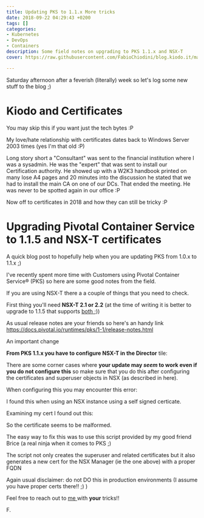 ```yaml
---
title: Updating PKS to 1.1.x More tricks
date: 2018-09-22 04:29:43 +0200
tags: []
categories:
- Kubernetes
- DevOps
- Containers
description: Some field notes on upgrading to PKS 1.1.x and NSX-T
cover: https://raw.githubusercontent.com/FabioChiodini/blog.kiodo.it/master/images/certificates-certificates-certificates.jpg

---
```

Saturday afternoon after a feverish (literally) week so let's log some new stuff to the blog ;)

# Kiodo and Certificates

You may skip this if you want just the tech bytes :P

My love/hate relationship with certificates dates back to Windows Server 2003 times (yes I'm that old :P)

Long story short a "Consultant" was sent to the financial institution where I was a sysadmin. He was the "expert" that was sent to install our Certification authority. He showed up with a W2K3 handbook printed on many lose A4 pages and 20 minutes into the discussion he stated that we had to install the main CA on one of our DCs. That ended the meeting. He was never to be spotted again in our office :P

Now off to certificates in 2018 and how they can still be tricky :P

# Upgrading Pivotal Container Service to 1.1.5 and NSX-T certificates

A quick blog post to hopefully help when you are updating PKS from 1.0.x to 1.1.x ;)

I've recently spent more time with Customers using Pivotal Container Service® (PKS) so here are some good notes from the field.

If you are using NSX-T there a a couple of things that you need to check.

First thing you'll need **NSX-T 2.1 or 2.2** (at the time of writing it is better to upgrade to 1.1.5 that supports [both ](https://docs.pivotal.io/runtimes/pks/1-1/release-notes.html#v1.1.5);))

As usual release notes are your friends so here's an handy link https://docs.pivotal.io/runtimes/pks/1-1/release-notes.html

An important change

**From PKS 1.1.x you have to configure NSX-T in the Director** tile:

There are some corner cases where **your update may _seem_ to work even if you do not configure this** so make sure that you do this after configuring the certificates and superuser objects in NSX (as described in here).

When configuring this you may encounter this error:

I found this when using an NSX instance using a self signed certicate.

Examining my cert I found out this:

So the certificate seems to be malformed.

The easy way to fix this was to use this script provided by my good friend Brice (a real ninja when it comes to PKS ;)

The script not only creates the superuser and related certificates but it also generates a new cert for the NSX Manager (ie the one above) with a proper FQDN

Again usual disclaimer: do not DO this in production environments (I assume you have proper certs there!! ;) )

Feel free to reach out to [me ](@FabioChiodini)with **your** tricks!!

F.